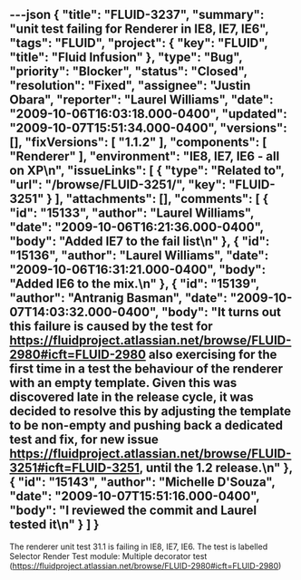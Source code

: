 ---json
{
  "title": "FLUID-3237",
  "summary": "unit test failing for Renderer in IE8, IE7, IE6",
  "tags": "FLUID",
  "project": {
    "key": "FLUID",
    "title": "Fluid Infusion"
  },
  "type": "Bug",
  "priority": "Blocker",
  "status": "Closed",
  "resolution": "Fixed",
  "assignee": "Justin Obara",
  "reporter": "Laurel Williams",
  "date": "2009-10-06T16:03:18.000-0400",
  "updated": "2009-10-07T15:51:34.000-0400",
  "versions": [],
  "fixVersions": [
    "1.1.2"
  ],
  "components": [
    "Renderer"
  ],
  "environment": "IE8, IE7, IE6 - all on XP\n",
  "issueLinks": [
    {
      "type": "Related to",
      "url": "/browse/FLUID-3251/",
      "key": "FLUID-3251"
    }
  ],
  "attachments": [],
  "comments": [
    {
      "id": "15133",
      "author": "Laurel Williams",
      "date": "2009-10-06T16:21:36.000-0400",
      "body": "Added IE7 to the fail list\n"
    },
    {
      "id": "15136",
      "author": "Laurel Williams",
      "date": "2009-10-06T16:31:21.000-0400",
      "body": "Added IE6 to the mix.\n"
    },
    {
      "id": "15139",
      "author": "Antranig Basman",
      "date": "2009-10-07T14:03:32.000-0400",
      "body": "It turns out this failure is caused by the test for <https://fluidproject.atlassian.net/browse/FLUID-2980#icft=FLUID-2980> also exercising for the first time in a test the behaviour of the renderer with an empty template. Given this was discovered late in the release cycle, it was decided to resolve this by adjusting the template to be non-empty and pushing back a dedicated test and fix, for new issue <https://fluidproject.atlassian.net/browse/FLUID-3251#icft=FLUID-3251>, until the 1.2 release.\n"
    },
    {
      "id": "15143",
      "author": "Michelle D'Souza",
      "date": "2009-10-07T15:51:16.000-0400",
      "body": "I reviewed the commit and Laurel tested it\n"
    }
  ]
}
---
The renderer unit test 31.1 is failing in IE8, IE7, IE6. The test is labelled Selector Render Test module: Multiple decorator test (<https://fluidproject.atlassian.net/browse/FLUID-2980#icft=FLUID-2980>)&#x20;

        
